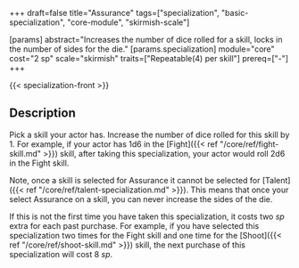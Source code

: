 +++
draft=false
title="Assurance"
tags=["specialization", "basic-specialization", "core-module", "skirmish-scale"]

[params]
  abstract="Increases the number of dice rolled for a skill, locks in the number of sides for the die."
  [params.specialization]
    module="core"
    cost="2 sp"
    scale="skirmish"
    traits=["Repeatable(4) per skill"]
    prereq=["-"]
+++

{{< specialization-front >}}

## Description

Pick a skill your actor has. Increase the number of dice rolled for this skill
by 1. For example, if your actor has 1d6 in the 
[Fight]({{< ref "/core/ref/fight-skill.md" >}}) skill, after taking this 
specialization, your actor would roll 2d6 in the Fight skill. 

Note, once a skill is selected for Assurance it cannot be selected for 
[Talent]({{< ref "/core/ref/talent-specialization.md" >}}). This means that
once your select Assurance on a skill, you can never increase the sides of the
die.

If this is not the first time you have taken this specialization, it costs two 
*sp* extra for each past purchase. For example, if you have selected this
specialization two times for the Fight skill and one time for the 
[Shoot]({{< ref "/core/ref/shoot-skill.md" >}}) skill, the next purchase of this
specialization will cost 8 *sp*. 

